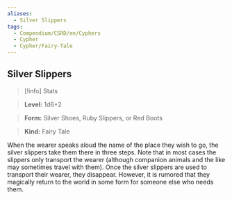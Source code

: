 ```yaml
---
aliases:
  - Silver Slippers
tags:
  - Compendium/CSRD/en/Cyphers
  - Cypher
  - Cypher/Fairy-Tale
---
```

  
    
## Silver Slippers    
>[!info] Stats    
> **Level:** 1d6+2    
> **Form:** Silver Shoes, Ruby Slippers, or Red Boots    
> **Kind:** Fairy Tale  
    
When the wearer speaks aloud the name of the place they wish to go, the silver slippers take them there in three steps. Note that in most cases the slippers only transport the wearer (although companion animals and the like may sometimes travel with them). Once the silver slippers are used to transport their wearer, they disappear. However, it is rumored that they magically return to the world in some form for someone else who needs them.